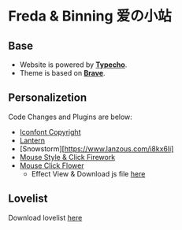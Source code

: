 # Freda & Binning 爱の小站
## Base
* Website is powered by **[Typecho](https://typecho.org/)**.
* Theme is based on **[Brave](https://github.com/zwying0814/Brave)**.
## Personalizetion
Code Changes and Plugins are below: 
* [Iconfont Copyright](https://github.com/Binning42/love/commit/2544069c2cceebd5d6277e36e6341fa24e05ce31)
* [Lantern](https://github.com/Binning42/love/commit/fce41e623e0be84b350077b31f1ce0fc875dd2e2)
* [Snowstorm][https://www.lanzous.com/i8kx6li]
* [Mouse Style & Click Firework](https://gitee.com/HoeXhe/HoerMouse)
* [Mouse Click Flower](https://github.com/Binning42/love/commit/180e039ea42798b5e1f95cd0b249bc77e78a1c67)
    * Effect View & Download js file [here](https://www.iowen.cn/canvas-click-effect-second-edition/)
## Lovelist
Download lovelist [here](https://love.yyhua.me:520/lovelist.md)